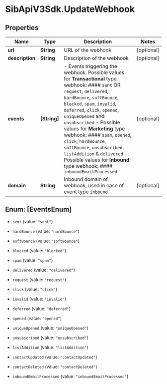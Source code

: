 # SibApiV3Sdk.UpdateWebhook

## Properties
Name | Type | Description | Notes
------------ | ------------- | ------------- | -------------
**url** | **String** | URL of the webhook | [optional] 
**description** | **String** | Description of the webhook | [optional] 
**events** | **[String]** | - Events triggering the webhook. Possible values for **Transactional** type webhook: #### `sent` OR `request`, `delivered`, `hardBounce`, `softBounce`, `blocked`, `spam`, `invalid`, `deferred`, `click`, `opened`, `uniqueOpened` and `unsubscribed` - Possible values for **Marketing** type webhook: #### `spam`, `opened`, `click`, `hardBounce`, `softBounce`, `unsubscribed`, `listAddition` & `delivered` - Possible values for **Inbound** type webhook: #### `inboundEmailProcessed`  | [optional] 
**domain** | **String** | Inbound domain of webhook, used in case of event type `inbound` | [optional] 


<a name="[EventsEnum]"></a>
## Enum: [EventsEnum]


* `sent` (value: `"sent"`)

* `hardBounce` (value: `"hardBounce"`)

* `softBounce` (value: `"softBounce"`)

* `blocked` (value: `"blocked"`)

* `spam` (value: `"spam"`)

* `delivered` (value: `"delivered"`)

* `request` (value: `"request"`)

* `click` (value: `"click"`)

* `invalid` (value: `"invalid"`)

* `deferred` (value: `"deferred"`)

* `opened` (value: `"opened"`)

* `uniqueOpened` (value: `"uniqueOpened"`)

* `unsubscribed` (value: `"unsubscribed"`)

* `listAddition` (value: `"listAddition"`)

* `contactUpdated` (value: `"contactUpdated"`)

* `contactDeleted` (value: `"contactDeleted"`)

* `inboundEmailProcessed` (value: `"inboundEmailProcessed"`)




